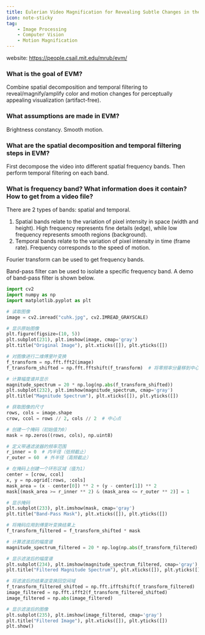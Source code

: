 ```yaml
---
title: Eulerian Video Magnification for Revealing Subtle Changes in the World
icon: note-sticky
tag:
    - Image Processing
    - Computer Vision
    - Motion Magnification
---
```


website: https://people.csail.mit.edu/mrub/evm/

### What is the goal of EVM?

Combine spatial decomposition and temporal filtering to reveal/magnify/amplify color and motion changes for perceptually appealing visualization (artifact-free).

### What assumptions are made in EVM?

Brightness constancy. Smooth motion. 

### What are the spatial decomposition and temporal filtering steps in EVM?

First decompose the video into different spatial frequency bands. Then perform temporal filtering on each band.

### What is frequency band? What information does it contain? How to get from a video file? 

There are 2 types of bands: spatial and temporal. 

1. Spatial bands relate to the variation of pixel intensity in space (width and height). High frequency represents fine details (edge), while low frequency represents smooth regions (background). 
2. Temporal bands relate to the variation of pixel intensity in time (frame rate). Frequency corresponds to the speed of motion. 

Fourier transform can be used to get frequency bands. 

Band-pass filter can be used to isolate a specific frequency band. A demo of band-pass filter is shown below.

```python
import cv2
import numpy as np
import matplotlib.pyplot as plt

# 读取图像
image = cv2.imread("cuhk.jpg", cv2.IMREAD_GRAYSCALE)

# 显示原始图像
plt.figure(figsize=(10, 5))
plt.subplot(231), plt.imshow(image, cmap='gray')
plt.title("Original Image"), plt.xticks([]), plt.yticks([])

# 对图像进行二维傅里叶变换
f_transform = np.fft.fft2(image)
f_transform_shifted = np.fft.fftshift(f_transform)  # 将零频率分量移到中心

# 计算幅度谱并显示
magnitude_spectrum = 20 * np.log(np.abs(f_transform_shifted))
plt.subplot(232), plt.imshow(magnitude_spectrum, cmap='gray')
plt.title("Magnitude Spectrum"), plt.xticks([]), plt.yticks([])

# 获取图像的尺寸
rows, cols = image.shape
crow, ccol = rows // 2, cols // 2  # 中心点

# 创建一个掩码（初始值为0）
mask = np.zeros((rows, cols), np.uint8)

# 定义带通滤波器的频率范围
r_inner = 0  # 内半径（低频截止）
r_outer = 60  # 外半径（高频截止）

# 在掩码上创建一个环形区域（值为1）
center = [crow, ccol]
x, y = np.ogrid[:rows, :cols]
mask_area = (x - center[0]) ** 2 + (y - center[1]) ** 2
mask[(mask_area >= r_inner ** 2) & (mask_area <= r_outer ** 2)] = 1

# 显示掩码
plt.subplot(233), plt.imshow(mask, cmap='gray')
plt.title("Band-Pass Mask"), plt.xticks([]), plt.yticks([])

# 将掩码应用到傅里叶变换结果上
f_transform_filtered = f_transform_shifted * mask

# 计算滤波后的幅度谱
magnitude_spectrum_filtered = 20 * np.log(np.abs(f_transform_filtered) + 1e-5)  # 避免log(0)

# 显示滤波后的幅度谱
plt.subplot(234), plt.imshow(magnitude_spectrum_filtered, cmap='gray')
plt.title("Filtered Magnitude Spectrum"), plt.xticks([]), plt.yticks([])

# 将滤波后的结果逆变换回空间域
f_transform_filtered_shifted = np.fft.ifftshift(f_transform_filtered)
image_filtered = np.fft.ifft2(f_transform_filtered_shifted)
image_filtered = np.abs(image_filtered)

# 显示滤波后的图像
plt.subplot(235), plt.imshow(image_filtered, cmap='gray')
plt.title("Filtered Image"), plt.xticks([]), plt.yticks([])
plt.show()
```

